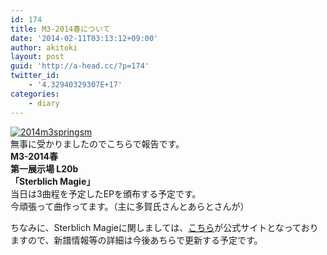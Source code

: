 ```yaml
---
id: 174
title: M3-2014春について
date: '2014-02-11T03:13:12+09:00'
author: akitoki
layout: post
guid: 'http://a-head.cc/?p=174'
twitter_id:
    - '4.32940329307E+17'
categories:
    - diary
---
```


[![2014m3springsm](http://a-head.cc/wp/wp-content/uploads/2014m3springsm.png)](http://a-head.cc/wp/wp-content/uploads/2014m3springsm.png)  
無事に受かりましたのでこちらで報告です。  
**M3-2014春  
第一展示場 L20b  
「Sterblich Magie」**  
当日は3曲程を予定したEPを頒布する予定です。  
今頑張って曲作ってます。（主に多賀氏さんとあらとさんが）

ちなみに、Sterblich Magieに関しましては、[こちら](http://sterblichmagie.info)が公式サイトとなっておりますので、新譜情報等の詳細は今後あちらで更新する予定です。
